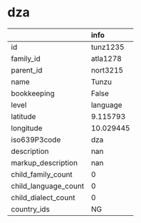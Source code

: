 # dza
|                      | info      |
|:---------------------|:----------|
| id                   | tunz1235  |
| family_id            | atla1278  |
| parent_id            | nort3215  |
| name                 | Tunzu     |
| bookkeeping          | False     |
| level                | language  |
| latitude             | 9.115793  |
| longitude            | 10.029445 |
| iso639P3code         | dza       |
| description          | nan       |
| markup_description   | nan       |
| child_family_count   | 0         |
| child_language_count | 0         |
| child_dialect_count  | 0         |
| country_ids          | NG        |